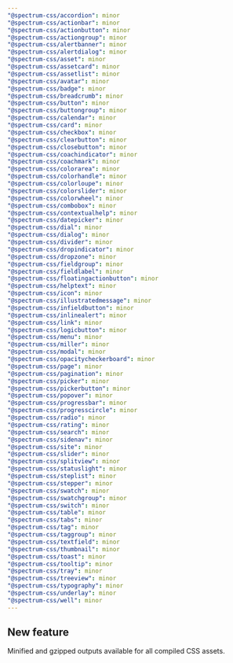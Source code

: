 ```yaml
---
"@spectrum-css/accordion": minor
"@spectrum-css/actionbar": minor
"@spectrum-css/actionbutton": minor
"@spectrum-css/actiongroup": minor
"@spectrum-css/alertbanner": minor
"@spectrum-css/alertdialog": minor
"@spectrum-css/asset": minor
"@spectrum-css/assetcard": minor
"@spectrum-css/assetlist": minor
"@spectrum-css/avatar": minor
"@spectrum-css/badge": minor
"@spectrum-css/breadcrumb": minor
"@spectrum-css/button": minor
"@spectrum-css/buttongroup": minor
"@spectrum-css/calendar": minor
"@spectrum-css/card": minor
"@spectrum-css/checkbox": minor
"@spectrum-css/clearbutton": minor
"@spectrum-css/closebutton": minor
"@spectrum-css/coachindicator": minor
"@spectrum-css/coachmark": minor
"@spectrum-css/colorarea": minor
"@spectrum-css/colorhandle": minor
"@spectrum-css/colorloupe": minor
"@spectrum-css/colorslider": minor
"@spectrum-css/colorwheel": minor
"@spectrum-css/combobox": minor
"@spectrum-css/contextualhelp": minor
"@spectrum-css/datepicker": minor
"@spectrum-css/dial": minor
"@spectrum-css/dialog": minor
"@spectrum-css/divider": minor
"@spectrum-css/dropindicator": minor
"@spectrum-css/dropzone": minor
"@spectrum-css/fieldgroup": minor
"@spectrum-css/fieldlabel": minor
"@spectrum-css/floatingactionbutton": minor
"@spectrum-css/helptext": minor
"@spectrum-css/icon": minor
"@spectrum-css/illustratedmessage": minor
"@spectrum-css/infieldbutton": minor
"@spectrum-css/inlinealert": minor
"@spectrum-css/link": minor
"@spectrum-css/logicbutton": minor
"@spectrum-css/menu": minor
"@spectrum-css/miller": minor
"@spectrum-css/modal": minor
"@spectrum-css/opacitycheckerboard": minor
"@spectrum-css/page": minor
"@spectrum-css/pagination": minor
"@spectrum-css/picker": minor
"@spectrum-css/pickerbutton": minor
"@spectrum-css/popover": minor
"@spectrum-css/progressbar": minor
"@spectrum-css/progresscircle": minor
"@spectrum-css/radio": minor
"@spectrum-css/rating": minor
"@spectrum-css/search": minor
"@spectrum-css/sidenav": minor
"@spectrum-css/site": minor
"@spectrum-css/slider": minor
"@spectrum-css/splitview": minor
"@spectrum-css/statuslight": minor
"@spectrum-css/steplist": minor
"@spectrum-css/stepper": minor
"@spectrum-css/swatch": minor
"@spectrum-css/swatchgroup": minor
"@spectrum-css/switch": minor
"@spectrum-css/table": minor
"@spectrum-css/tabs": minor
"@spectrum-css/tag": minor
"@spectrum-css/taggroup": minor
"@spectrum-css/textfield": minor
"@spectrum-css/thumbnail": minor
"@spectrum-css/toast": minor
"@spectrum-css/tooltip": minor
"@spectrum-css/tray": minor
"@spectrum-css/treeview": minor
"@spectrum-css/typography": minor
"@spectrum-css/underlay": minor
"@spectrum-css/well": minor
---
```


## New feature

Minified and gzipped outputs available for all compiled CSS assets.
